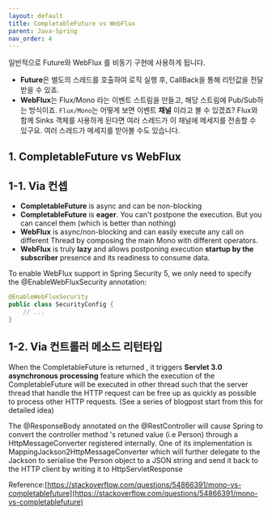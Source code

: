 ```yaml
---
layout: default
title: CompletableFuture vs WebFlux
parent: Java-Spring
nav_order: 4
---
```


일반적으로 Future와 WebFlux 를 비동기 구현에 사용하게 됩니다.
* **Future**은 별도의 스레드를 호출하여 로직 실행 후, CallBack을 통해 리턴값을 전달받을 수 있죠.
* **WebFlux**는 Flux/Mono 라는 이벤트 스트림을 만들고, 해당 스트림에 Pub/Sub하는 방식이죠. `Flux/Mono`는 어떻게 보면 이벤트 **채널** 이라고 볼 수 있겠죠? Flux와 함께 Sinks 객체를 사용하게 된다면 여러 스레드가 이 채널에 메세지를 전송할 수 있구요. 여러 스레드가 메세지를 받아볼 수도 있습니다.

## 1. CompletableFuture vs WebFlux
## 1-1. Via 컨셉

* **CompletableFuture** is async and can be non-blocking
* **CompletableFuture** is **eager**. You can't postpone the execution. But you can cancel them (which is better than nothing)
* **WebFlux** is async/non-blocking and can easily execute any call on different Thread by composing the main Mono with different operators.
* **WebFlux** is truly **lazy** and allows postponing execution **startup by the subscriber** presence and its readiness to consume data.


To enable WebFlux support in Spring Security 5, we only need to specify the @EnableWebFluxSecurity annotation:
```java
@EnableWebFluxSecurity
public class SecurityConfig {
    // ...
}
```

## 1-2. Via 컨트롤러 메소드 리턴타입

When the CompletableFuture is returned , it triggers **Servlet 3.0 asynchronous processing** feature which the execution of the CompletableFuture will be executed in other thread such that the server thread that handle the HTTP request can be free up as quickly as possible to process other HTTP requests. (See a series of blogpost start from this for detailed idea)

The @ResponseBody annotated on the @RestController will cause Spring to convert the controller method 's retuned value (i.e Person) through a HttpMessageConverter registered internally. One of its implementation is MappingJackson2HttpMessageConverter which will further delegate to the Jackson to serialise the Person object to a JSON string and send it back to the HTTP client by writing it to HttpServletResponse

Reference:[https://stackoverflow.com/questions/54866391/mono-vs-completablefuture](https://stackoverflow.com/questions/54866391/mono-vs-completablefuture)


